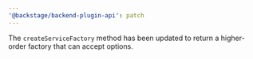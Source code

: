 ```yaml
---
'@backstage/backend-plugin-api': patch
---
```


The `createServiceFactory` method has been updated to return a higher-order factory that can accept options.
